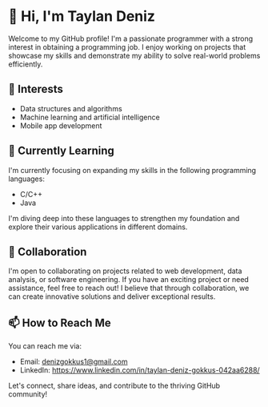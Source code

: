 # 👋 Hi, I'm Taylan Deniz


Welcome to my GitHub profile! I'm a passionate programmer with a strong interest in obtaining a programming job. I enjoy working on projects that showcase my skills and demonstrate my ability to solve real-world problems efficiently.

## 👀 Interests

- Data structures and algorithms
- Machine learning and artificial intelligence
- Mobile app development

## 🌱 Currently Learning

I'm currently focusing on expanding my skills in the following programming languages:

- C/C++
- Java

I'm diving deep into these languages to strengthen my foundation and explore their various applications in different domains.

## 💞️ Collaboration

I'm open to collaborating on projects related to web development, data analysis, or software engineering. If you have an exciting project or need assistance, feel free to reach out! I believe that through collaboration, we can create innovative solutions and deliver exceptional results.

## 📫 How to Reach Me

You can reach me via:
- Email: denizgokkus1@gmail.com
- LinkedIn: https://www.linkedin.com/in/taylan-deniz-gokkus-042aa6288/

Let's connect, share ideas, and contribute to the thriving GitHub community!
